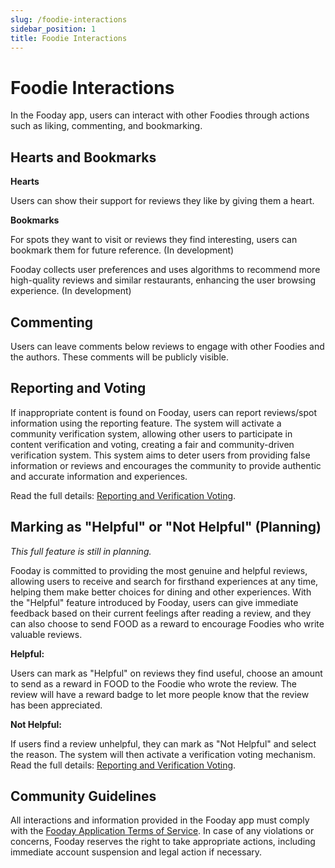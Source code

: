 ```yaml
---
slug: /foodie-interactions
sidebar_position: 1
title: Foodie Interactions
---
```


# Foodie Interactions

In the Fooday app, users can interact with other Foodies through actions such as liking, commenting, and bookmarking.

## Hearts and Bookmarks

**Hearts**

Users can show their support for reviews they like by giving them a heart.

**Bookmarks**

For spots they want to visit or reviews they find interesting, users can bookmark them for future reference. (In development)

Fooday collects user preferences and uses algorithms to recommend more high-quality reviews and similar restaurants, enhancing the user browsing experience. (In development)

## Commenting

Users can leave comments below reviews to engage with other Foodies and the authors. These comments will be publicly visible.

## Reporting and Voting

If inappropriate content is found on Fooday, users can report reviews/spot information using the reporting feature. The system will activate a community verification system, allowing other users to participate in content verification and voting, creating a fair and community-driven verification system. This system aims to deter users from providing false information or reviews and encourages the community to provide authentic and accurate information and experiences.

Read the full details: [Reporting and Verification Voting](/report-and-voting).

## Marking as "Helpful" or "Not Helpful" (Planning)

_This full feature is still in planning._

Fooday is committed to providing the most genuine and helpful reviews, allowing users to receive and search for firsthand experiences at any time, helping them make better choices for dining and other experiences. With the "Helpful" feature introduced by Fooday, users can give immediate feedback based on their current feelings after reading a review, and they can also choose to send FOOD as a reward to encourage Foodies who write valuable reviews.

**Helpful:**

Users can mark as "Helpful" on reviews they find useful, choose an amount to send as a reward in FOOD to the Foodie who wrote the review. The review will have a reward badge to let more people know that the review has been appreciated.

**Not Helpful:**

If users find a review unhelpful, they can mark as "Not Helpful" and select the reason. The system will then activate a verification voting mechanism. Read the full details: [Reporting and Verification Voting](/report-and-voting).

## Community Guidelines

All interactions and information provided in the Fooday app must comply with the [Fooday Application Terms of Service](/tos). In case of any violations or concerns, Fooday reserves the right to take appropriate actions, including immediate account suspension and legal action if necessary.






